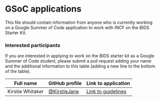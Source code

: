 # GSoC applications

This file should contain information from anyone who is currently working on a Google Summer of Code application to work with INCF on the BIDS Starter Kit.

### Interested participants

If you are interested in applying to work on the BIDS starter kit as a Google Summer of Code student, please submit a pull request adding your name and the additional information to this table (adding a new line to the bottom of the table).

| Full name        | GitHub profile           | Link to application  |
| ---------------- | ------------------------ | -------------------- |
| Kirstie Whitaker | [@KirstieJane](https://github.com/kirstiejane) | [Link to guidelines](https://docs.google.com/document/d/1gJIiu-PVN4uBYrqF9YJilTDyOv7Wsd537Jp33en9tU4/edit?usp=sharing) |

